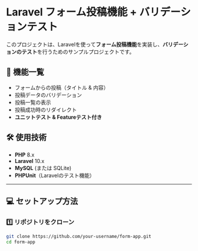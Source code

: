 # Laravel フォーム投稿機能 + バリデーションテスト

このプロジェクトは、Laravelを使って**フォーム投稿機能**を実装し、**バリデーションのテスト**を行うためのサンプルプロジェクトです。

## 🚀 機能一覧
- フォームからの投稿（タイトル & 内容）
- 投稿データのバリデーション
- 投稿一覧の表示
- 投稿成功時のリダイレクト
- **ユニットテスト & Featureテスト付き**

## 🛠 使用技術
- **PHP** 8.x
- **Laravel** 10.x
- **MySQL** (または SQLite)
- **PHPUnit**（Laravelのテスト機能）

---

## 💻 セットアップ方法

### 1️⃣ リポジトリをクローン
```bash
git clone https://github.com/your-username/form-app.git
cd form-app

